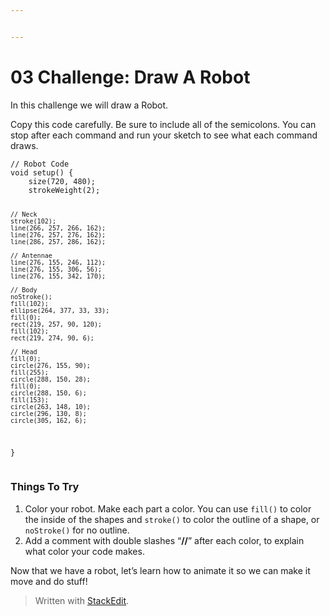 ```yaml
---


---
```


<h1 id="challenge-draw-a-robot">03 Challenge: Draw A Robot</h1>
<p>In this challenge we will draw a Robot.</p>
<p>Copy this code carefully. Be sure to include all of the semicolons. You can stop after each command and run your sketch to see what each command draws.</p>
<pre><code>// Robot Code
void setup() {
    size(720, 480);
    strokeWeight(2);
    
    // Neck
    stroke(102);             
    line(266, 257, 266, 162);
    line(276, 257, 276, 162);
    line(286, 257, 286, 162);
    
    // Antennae
    line(276, 155, 246, 112);
    line(276, 155, 306, 56);
    line(276, 155, 342, 170);
    
    // Body
    noStroke();               
    fill(102);              
    ellipse(264, 377, 33, 33);
    fill(0);                 
    rect(219, 257, 90, 120);
    fill(102);              
    rect(219, 274, 90, 6);  
    
    // Head
    fill(0);                 
    circle(276, 155, 90);
    fill(255);               
    circle(288, 150, 28);
    fill(0);                
    circle(288, 150, 6);
    fill(153);             
    circle(263, 148, 10); 
    circle(296, 130, 8);
    circle(305, 162, 6);
}
</code></pre>
<h3 id="things-to-try">Things To Try</h3>
<ol>
<li>Color your robot. Make each part a color. You can use <code>fill()</code> to color the inside of the shapes and <code>stroke()</code> to color the outline of a shape, or <code>noStroke()</code> for no outline.</li>
<li>Add a comment with double slashes “<strong>//</strong>” after each color, to explain what color your code makes.</li>
</ol>
<p>Now that we have a robot, let’s learn how to animate it so we can make it move and do stuff!</p>
<blockquote>
<p>Written with <a href="https://stackedit.io/">StackEdit</a>.</p>
</blockquote>


